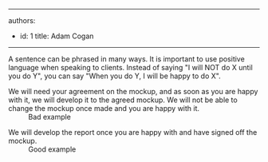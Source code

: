 

---
authors:
  - id: 1
    title: Adam Cogan
---




<span class='intro'> A sentence can be phrased in many ways. It is important to use positive language when speaking to clients. Instead of saying &quot;I will NOT do X until you do Y&quot;, you can say &quot;When you do Y, I will be happy to do X&quot;. 
 </span>

<dl class="bad"><dt><div class="greyBox">We will need your agreement on the mockup, and as soon as you are happy with it, we will develop it to the agreed mockup. We will not be able to change the mockup once made and you are happy with it.</div></dt><dd>Bad example</dd></dl> 
<dl class="good">
   <dt><div class="greyBox">We will develop the report once you are happy with and have signed off the mockup.<br></div></dt><dd>Good example</dd></dl>


